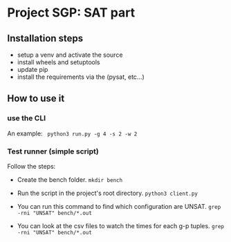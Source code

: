 # Project SGP: SAT part

## Installation steps

 - setup a venv and activate the source 
 - install wheels and setuptools
 - update pip
 - install the requirements via the (pysat, etc...)

## How to use it

### use the CLI

An example: 
` python3 run.py -g 4 -s 2 -w 2`

### Test runner (simple script)

Follow the steps:
 - Create the bench folder.
 `mkdir bench`
 
 - Run the script in the project's root directory.
 `python3 client.py`

 - You can run this command to find which configuration are UNSAT.
 `grep -rni "UNSAT" bench/*.out`

  - You can look at the csv files to watch the times for each g-p tuples.
 `grep -rni "UNSAT" bench/*.out`